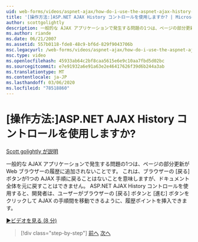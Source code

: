 ```yaml
---
uid: web-forms/videos/aspnet-ajax/how-do-i-use-the-aspnet-ajax-history-control
title: '[操作方法:]ASP.NET AJAX History コントロールを使用しますか? | Microsoft Docs'
author: scottgolightly
description: 一般的な AJAX アプリケーションで発生する問題の1つは、ページの部分更新が Web ブラウザーの履歴に追加されないことです。 これは、ブラウザーの B...
ms.author: riande
ms.date: 06/21/2007
ms.assetid: 557b0118-fde8-48c9-bf6d-829f9043706b
msc.legacyurl: /web-forms/videos/aspnet-ajax/how-do-i-use-the-aspnet-ajax-history-control
msc.type: video
ms.openlocfilehash: 45933ab64c2bf8caa5615e6e9c10aa7fbd5d02bc
ms.sourcegitcommit: e7e91932a6e91a63e2e46417626f39d6b244a3ab
ms.translationtype: MT
ms.contentlocale: ja-JP
ms.lasthandoff: 03/06/2020
ms.locfileid: "78518860"
---
```

# <a name="how-do-i-use-the-aspnet-ajax-history-control"></a>[操作方法:]ASP.NET AJAX History コントロールを使用しますか?

[Scott golightly が説明](https://github.com/scottgolightly)

一般的な AJAX アプリケーションで発生する問題の1つは、ページの部分更新が Web ブラウザーの履歴に追加されないことです。 これは、ブラウザーの [戻る] ボタンが1つの AJAX 手順に戻ることはないことを意味しますが、ドキュメント全体を元に戻すことはできません。 ASP.NET AJAX History コントロールを使用すると、開発者は、ユーザーがブラウザーの [戻る] ボタンと [進む] ボタンをクリックして AJAX の手順間を移動できるように、履歴ポイントを挿入できます。

[&#9654;ビデオを見る (8 分)](https://channel9.msdn.com/Blogs/ASP-NET-Site-Videos/how-do-i-use-the-aspnet-ajax-history-control)

> [!div class="step-by-step"]
> [前へ](how-do-i-use-the-aspnet-ajax-updateprogress-control.md)
> [次へ](how-do-i-implement-the-ajax-after-processing-pattern.md)
